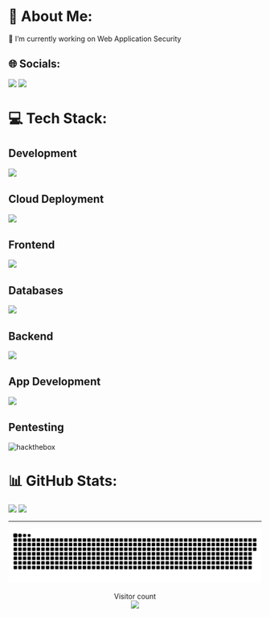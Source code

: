 # 💫 About Me:

🔭 I’m currently working on Web Application Security

## 🌐 Socials:
<a herf="https://twitter.com/rootxran">
  <img src="https://skillicons.dev/icons?i=twitter" />
</a>
<a herf="https://www.linkedin.com/in/rao-ali-nawaz-907b6b239/">
  <img src="https://skillicons.dev/icons?i=linkedin" />
</a>

# 💻 Tech Stack:
## Development
[![](https://skillicons.dev/icons?i=c,cpp,python,bash,powershell,neovim,vim,visualstudio,vscode,linux)](https://skillicons.dev)<br/>
## Cloud Deployment
[![](https://skillicons.dev/icons?i=googlecloud,cloudflare,heroku,vercel)](https://skillicons.dev)<br/>
## Frontend
[![](https://skillicons.dev/icons?i=html,css,ts,js,react,next,tailwindcss,bootstrap)](https://skillicons.dev)<br/>
## Databases
[![](https://skillicons.dev/icons?i=mysql,postgres,mongodb,redis)](https://skillicons.dev)<br/>
## Backend
[![](https://skillicons.dev/icons?i=nodejs,spring,graphql,nginx,docker,kubernetes)](https://skillicons.dev)<br/>
## App Development
[![](https://skillicons.dev/icons?i=flutter,kotlin)](https://skillicons.dev)<br/>
## Pentesting
![hackthebox](https://www.hackthebox.com/badge/image/1420781)

# 📊 GitHub Stats:

![](https://github-readme-stats.vercel.app/api/top-langs/?username=rootxran&theme=tokyonight&hide_border=false&include_all_commits=false&count_private=false&layout=compact)
![](https://github-readme-stats.vercel.app/api?username=rootxran&theme=tokyonight&hide_border=false&include_all_commits=false&count_private=false)<br/>

---

<!-- [![](https://visitcount.itsvg.in/api?id=rootxran&icon=0&color=11)](https://visitcount.itsvg.in) -->

<a href=#><img src="contributions.svg"></a>

<p align="center"> 
  Visitor count<br>
  <img src="https://profile-counter.glitch.me/rootxran/count.svg" />
</p>

<!-- Proudly created with GPRM ( https://gprm.itsvg.in ) -->
